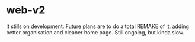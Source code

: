 # web-v2
It stills on development. Future plans are to do a total REMAKE of it. adding better organisation and cleaner home page.
Still ongoing, but kinda slow.
